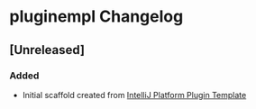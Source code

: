 <!-- Keep a Changelog guide -> https://keepachangelog.com -->

# pluginempl Changelog

## [Unreleased]
### Added
- Initial scaffold created from [IntelliJ Platform Plugin Template](https://github.com/JetBrains/intellij-platform-plugin-template)
